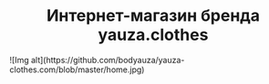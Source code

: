 <h1 align="center">Интернет-магазин бренда yauza.clothes</h1>
![Img alt](https://github.com/bodyauza/yauza-clothes.com/blob/master/home.jpg)<br>



